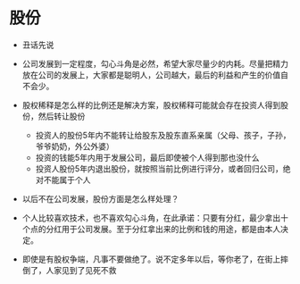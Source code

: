 # 股份

* 丑话先说

* 公司发展到一定程度，勾心斗角是必然，希望大家尽量少的内耗。尽量把精力放在公司的发展上，大家都是聪明人，公司越大，最后的利益和产生的价值自不会少。

* 股权稀释是怎么样的比例还是解决方案，股权稀释可能就会存在投资人得到股份，然后转让股份
    * 投资人的股份5年内不能转让给股东及股东直系亲属（父母、孩子，子孙，爷爷奶奶，外公外婆）
    * 投资的钱能5年内用于发展公司，最后即使被个人得到那也没什么
    * 投资人股份5年内退出股份，就按照当前比例进行评分，或者回归公司，绝对不能属于个人

* 以后不在公司发展，股份方面是怎么样处理？

* 个人比较喜欢技术，也不喜欢勾心斗角，在此承诺：只要有分红，最少拿出十个点的分红用于公司发展。至于分红拿出来的比例和钱的用途，都是由本人决定。

* 即使是有股权争端，凡事不要做绝了。说不定多年以后，等你老了，在街上摔倒了，人家见到了见死不救

